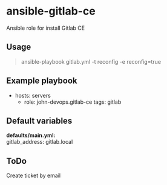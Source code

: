 # ansible-gitlab-ce
Ansible role for install Gitlab CE

## Usage
> ansible-playbook gitlab.yml -t reconfig -e reconfig=true

## Example playbook
- hosts: servers
  - role: john-devops.gitlab-ce
    tags: gitlab 

## Default variables
**defaults/main.yml:**  
gitlab_address: gitlab.local

## ToDo
Create ticket by email
